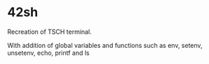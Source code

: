 # 42sh

Recreation of TSCH terminal.

With addition of global variables and functions such as env, setenv, unsetenv, echo, printf and ls
